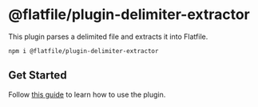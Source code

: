 # @flatfile/plugin-delimiter-extractor

This plugin parses a delimited file and extracts it into Flatfile.

`npm i @flatfile/plugin-delimiter-extractor`

## Get Started

Follow [this guide](https://flatfile.com/docs/plugins/extractors/delimiter-extractor) to learn how to use the plugin.